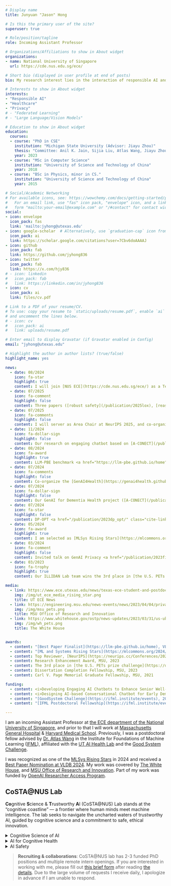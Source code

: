 ```yaml
---
# Display name
title: Junyuan "Jason" Hong

# Is this the primary user of the site?
superuser: true

# Role/position/tagline
role: Incoming Assistant Professor

# Organizations/Affiliations to show in About widget
organizations:
- name: National University of Singapore
  url: https://cde.nus.edu.sg/ece/

# Short bio (displayed in user profile at end of posts)
bio: My research interest lies in the interaction of responsible AI and healthcare.

# Interests to show in About widget
interests:
- "Responsible AI"
- "Healthcare"
- "Privacy"
# - "Federated Learning"
# - "Large Language/Vision Models"

# Education to show in About widget
education:
  courses:
  - course: "PhD in CSE"
    institution: "Michigan State University (Advisor: Jiayu Zhou)"
    thesis: "Committee: Anil K. Jain, Sijia Liu, Atlas Wang, Jiayu Zhou"
    year: 2023
  - course: "MSc in Computer Science"
    institution: "University of Science and Technology of China"
    year: 2018
  - course: "BSc in Physics, minor in CS."
    institution: "University of Science and Technology of China"
    year: 2015

# Social/Academic Networking
# For available icons, see: https://wowchemy.com/docs/getting-started/page-builder/#icons
#   For an email link, use "fas" icon pack, "envelope" icon, and a link in the
#   form "mailto:your-email@example.com" or "/#contact" for contact widget.
social:
- icon: envelope
  icon_pack: fas
  link: 'mailto:jyhong@utexas.edu'
- icon: google-scholar  # Alternatively, use `graduation-cap` icon from fas icon_pack
  icon_pack: ai
  link: https://scholar.google.com/citations?user=7Cbv6doAAAAJ
- icon: github
  icon_pack: fab
  link: https://github.com/jyhong836
- icon: twitter
  icon_pack: fab
  link: https://x.com/hjy836
# - icon: linkedin
#   icon_pack: fab
#   link: https://linkedin.com/in/jyhong836
- icon: cv
  icon_pack: ai
  link: files/cv.pdf

# Link to a PDF of your resume/CV.
# To use: copy your resume to `static/uploads/resume.pdf`, enable `ai` icons in `params.toml`, 
# and uncomment the lines below.
# - icon: cv
#   icon_pack: ai
#   link: uploads/resume.pdf

# Enter email to display Gravatar (if Gravatar enabled in Config)
email: "jyhong@utexas.edu"

# Highlight the author in author lists? (true/false)
highlight_name: yes

news:
  - date: 08/2024
    icon: fa-star
    highlight: true
    content: I will join [NUS ECE](https://cde.nus.edu.sg/ece/) as a Tenure-Track Assistant Professor from July, 2026, after spending one year at [Massachusetts General Hospital](https://www.massgeneral.org/) & [Harvard Medical School](https://hms.harvard.edu/).
  - date: 07/2025
    icon: fa-comment
    highlight: false
    content: Three papers ([robust safety](/publication/2025lox), [reasoning](publication/2025seal/) and [alignment](publication/2025moreisless/)) are accepted to COLM 2025. One paper ([madical hallucination](/publication/2025medhallu)) is accepted to EMNLP 2025.
  - date: 07/2025
    icon: fa-comments
    highlight: false
    content: I will server as Area Chair at NeurIPS 2025, and co-organize the 2nd [GenAI4Health@NeurIPS](https://genai4health.github.io/) and the 3rd [FedKDD](https://fedkdd.github.io/fedkdd2025/) workshops.
  - date: 11/2024
    icon: fa-dollar-sign
    highlight: false
    content: Our research on engaging chatbot based on [A-CONECT](/publication/2024_a_conect) is supported by the [NAIRR Pilot Program](https://nairrpilot.org/opportunities/allocations)!
  - date: 08/2024
    icon: fa-award
    highlight: true
    content: LLM-PBE benchmark <a href="https://llm-pbe.github.io/home" class="cite-link">[VLDB24]</a> is selected as the **best paper finalist**, which is covered by [UT ECE News](https://www.ece.utexas.edu/news/junyuan-hong-named-best-paper-award-finalist-vldb2024) and is used for our [NeurIPS 2024 LLM Privacy Challenge](https://llm-pc.github.io/)!
  - date: 07/2024
    icon: fa-comments
    highlight: false
    content: Co-organize the [GenAI4Health](https://genai4health.github.io/) workshop and [LLM and Agent Safety Competition](https://www.llmagentsafetycomp24.com/) at NeurIPS 2024.
  - date: 07/2024
    icon: fa-dollar-sign
    highlight: false
    content: Our GenAI for Dementia Health project ([A-CONECT](/publication/2024_a_conect)) is supported by the OpenAI's [Researcher Access Program](https://openai.com/form/researcher-access-program/)!
  - date: 07/2024
    icon: fa-star
    highlight: false
    content: DP-OPT <a href="/publication/2023dp_opt/" class="cite-link">[ICLR24]</a> (private prompt tuning) is selected as **Spotlight**.
  - date: 05/2024
    icon: fa-award
    highlight: true
    content: I am selected as [MLSys Rising Stars](https://mlcommons.org/2024/06/2024-mlc-rising-stars/) for my work in health and trustworthy ML, covered by [UT ECE News](https://www.ece.utexas.edu/news/texas-ece-student-and-postdoc-named-mlcommons-rising-stars).
  - date: 03/2024
    icon: fa-comment
    highlight: false
    content: Invited talk on GenAI Privacy <a href="/publication/2023finetune_privacy" class="cite-link">[SaTML24]</a> at [UT Good System Symposium](https://gssymposium2024.splashthat.com/).
  - date: 03/2023
    icon: fa-trophy
    highlight: true
    content: Our ILLIDAN Lab team wins the 3rd place in [the U.S. PETs prize challenge](https://drivendata.co/blog/federated-learning-pets-prize-winners-phases-2-3), covered by [The White House](https://www.whitehouse.gov/ostp/news-updates/2023/03/31/us-uk-annouce-winners-innovation-pets-democratic-values/), and [MSU Office of Research and Innovation](https://research.msu.edu/news/privacy-enhancing-research-earns-international-attention).

media:
  - link: https://www.ece.utexas.edu/news/texas-ece-student-and-postdoc-named-mlcommons-rising-stars
    img: /img/ut_ece_media_rising_star.png
    title: UT ECE News
  - link: https://engineering.msu.edu/news-events/news/2023/04/04/privacy-enhancing-research-earns-international-attention
    img: /img/msu_pets.png
    title: MSU Office of Research and Innovation
  - link: https://www.whitehouse.gov/ostp/news-updates/2023/03/31/us-uk-annouce-winners-innovation-pets-democratic-values/
    img: /img/wh_pets.png
    title: The White House


awards:
  - content: "[Best Paper Finalist](https://llm-pbe.github.io/home), VLDB 2024"
  - content: "[ML and Systems Rising Stars](https://mlcommons.org/2024/06/2024-mlc-rising-stars/), ML Commons, 2024"
  - content: Top Reviewer, [NeurIPS](https://neurips.cc/Conferences/2023/ProgramCommittee#top-reivewers), 2023
  - content: Research Enhancement Award, MSU, 2023
  - content: The 3rd place in [the U.S. PETs prize challenge](https://drivendata.co/blog/federated-learning-pets-prize-winners-phases-2-3), 2023
  - content: Dissertation Completion Fellowship, MSU, 2023
  - content: Carl V. Page Memorial Graduate Fellowship, MSU, 2021

funding:
  - content: <i>Developing Engaging AI Chatbots to Enhance Senior Well-being</i>, [NAIRR Pilot Program](https://nairrpilot.org/opportunities/allocations) (NAIRR240321), 2024-2025.
  - content: <i>Designing AI-based Conversational Chatbot for Early Dementia Intervention ([A-CONECT](https://a-conect.github.io/))</i>, [OpenAI Researcher Access Program](https://openai.com/form/researcher-access-program/), 2024-2025.
  - content: "[GoodSystem Challenge](https://ifml.institute/events), 2024-2025."
  - content: "[IFML Postdoctoral Fellowship](https://ifml.institute/events) for my research in trustworthy LLMs, 2023-2024."

---
```


I am an incoming Assistant Professor at [the ECE department of the National University of Singapore](https://cde.nus.edu.sg/ece/), and prior to that I will work at [Massachusetts General Hospital](https://www.massgeneral.org/) & [Harvard Medical School](https://hms.harvard.edu/).
Previously, I was a postdoctoral fellow advised by [Dr. Atlas Wang](https://vita-group.github.io/) in the Institute for Foundations of Machine Learning ([IFML](https://www.ifml.institute/)), affiliated with the [UT AI Health Lab](https://aihealth.ischool.utexas.edu/) and the [Good System Challenge](https://bridgingbarriers.utexas.edu/good-systems).

I was recognized as one of the [MLSys Rising Stars](https://mlcommons.org/2024/06/2024-mlc-rising-stars/) in 2024 and received a [Best Paper Nomination at VLDB 2024](https://llm-pbe.github.io/vldb2024_nomination_Qinbin.pdf). My work was covered by [The White House](https://www.whitehouse.gov/ostp/news-updates/2023/03/31/us-uk-annouce-winners-innovation-pets-democratic-values/), and [MSU Office of Research and Innovation](https://research.msu.edu/news/privacy-enhancing-research-earns-international-attention). Part of my work was funded by [OpenAI Researcher Access Program](https://openai.com/form/researcher-access-program/).

<!-- I obtained my Ph.D. in Computer Science and Engineering from Michigan State University, where I was advised by [Dr. Jiayu Zhou](https://jiayuzhou.github.io/). I hold a B.S. in Physics and an M.S. in Computer Science from the University of Science and Technology of China. -->

<!-- **I am on the job market!**  -->
<!-- Check my {{< staticref "files/cv.pdf" "newtab" >}}curricula vitae{{< /staticref >}} and feel free to [drop me an email](mailto:jyhong@utexas.edu) if you are interested in collaboration. -->

## CoSTA@NUS Lab

**Co**gnitive **S**cience & **T**rustworthy **A**I (CoSTA@NUS) Lab stands at the “cognitive coastline” — a frontier where human minds meet machine intelligence. The lab seeks to navigate the uncharted waters of trustworthy AI, guided by cognitive science and a commitment to safe, ethical innovation.

<details><summary>Cognitive Science of AI</summary>We aim to understand the inner workings and vulnerabilities of AI systems through the lens of cognitive psychology and neuroscience.

  - Developing general automatic frameworks of reasoning and learning, e.g., LLM-driven Auto Differentiation [[1](/publication/2023dp_opt/)].
  - Understanding the learning process and cognitive behaviors of AI via psychological or neuron intervention [[2](/publication/2025seal/)].
</details>
<details><summary>AI for Cognitive Health</summary> We leverage AI to advance our understanding and treatment of cognitive disorders and to simulate cognitive symptoms.

  - AI-driven dementia diagnosis and intervention for older adults [[3](/publication/2024_a_conect/)].
  - Digital twin of dementia patients -- AI-driven simulation of cognitive behaviors [[3](/publication/2024_a_conect/)].
</details>
<details><summary>AI Safety</summary> We are dedicated to developing fundamental computational methodologies for accountable and interpretable AI safety, including risk quantification, and mitigation.

  - Privacy attack and defense in machine learning and multi-agent networks [[4](/publication/2024llm_pbe/)].
  - Constitutional AI agents in security-sensitive environments [[5](/publication/2024guardagent/)].
</details>

> **Recruiting & collaborations**: CoSTA@NUS lab has 2-3 funded PhD positions and multiple remote intern openings. If you are interested in working with me, please fill out [this brief form](https://forms.gle/4LufZpRmkTfyj5uq9) after reading [the details](https://docs.google.com/document/d/1L06GRLxORd_O5Jr2-e2KKZxAw2BA2qB9GfVFV_nVDHo/edit?usp=sharing). Due to the large volume of requests I receive daily, I apologize in advance if I am unable to respond. 


<!-- Learn more about my [previous mentoring](https://jyhong.gitlab.io/#teaching). -->


<!-- <i class="fa-solid fa-comment" style="color: #fd810d;"></i> -->
<!-- <i class="fa-solid fa-comment" style="color: #b5b5b5;"></i> -->
<!-- <font size=4> -->
<!-- * <span class="badge badge-grey">Oct, 2024</span> 🎤 Invited talk (Harmonizing, Understanding, and Deploying Responsible AI) at CS@UMD, CS@Rutgers, DS@UVa. -->
<!-- * <span class="badge badge-grey">11/2024</span> <i class="fa fa-dollar-sign" style="color: #b5b5b5;"></i> Our research on engaging chatbot based on [A-CONECT](/publication/2024_a_conect) is supported by the [NAIRR Pilot Program](https://nairrpilot.org/opportunities/allocations)!
* <span class="badge badge-grey">08/2024</span> <i class="fa fa-award"></i> LLM-PBE benchmark <a href="https://llm-pbe.github.io/home" class="cite-link">[VLDB24]</a> is selected as the **best paper finalist**, which is covered by [UT ECE News](https://www.ece.utexas.edu/news/junyuan-hong-named-best-paper-award-finalist-vldb2024) and is used for our [NeurIPS 2024 LLM Privacy Challenge](https://llm-pc.github.io/)!
* <span class="badge badge-grey">07/2024</span> <i class="fa fa-comments" style="color: #b5b5b5;"></i> Co-organize the [GenAI4Health](https://genai4health.github.io/) workshop at NeurIPS 2024.
* <span class="badge badge-grey">07/2024</span> <i class="fa fa-comments" style="color: #b5b5b5;"></i> Co-organize The [LLM and Agent Safety Competition](https://www.llmagentsafetycomp24.com/) at NeurIPS 2024!
* <span class="badge badge-grey">07/2024</span> <i class="fa fa-dollar-sign" style="color: #b5b5b5;"></i> Our GenAI for Dementia Health project ([A-CONECT](/publication/2024_a_conect)) is supported by the OpenAI's [Researcher Access Program](https://openai.com/form/researcher-access-program/)!
* <span class="badge badge-grey">07/2024</span> <i class="fa fa-star" style="color: #b5b5b5;"></i> DP-OPT <a href="/publication/2023dp_opt/" class="cite-link">[ICLR24]</a> (private prompt tuning) is selected as **Spotlight**.
* <span class="badge badge-grey">05/2024</span> <i class="fa fa-award"></i> I am selected as [MLSys Rising Stars](https://mlcommons.org/2024/06/2024-mlc-rising-stars/) for my work in health and trustworthy ML, covered by [UT ECE News](https://www.ece.utexas.edu/news/texas-ece-student-and-postdoc-named-mlcommons-rising-stars).
* <span class="badge badge-grey">03/2024</span> <i class="fa fa-comment" style="color: #b5b5b5;"></i> Invited talk on GenAI Privacy <a href="/publication/2023finetune_privacy" class="cite-link">[SaTML24]</a> at [UT Good System Symposium](https://gssymposium2024.splashthat.com/).
* <span class="badge badge-grey">03/2023</span> <i class="fa fa-trophy"></i> Our ILLIDAN Lab team wins the 3rd place in [the U.S. PETs prize challenge](https://drivendata.co/blog/federated-learning-pets-prize-winners-phases-2-3), covered by <i class="fa fa-star" style="color: #b5b5b5;"></i>[The White House](https://www.whitehouse.gov/ostp/news-updates/2023/03/31/us-uk-annouce-winners-innovation-pets-democratic-values/), and <i class="fa fa-star" style="color: #b5b5b5;"></i>[MSU Office of Research and Innovation](https://research.msu.edu/news/privacy-enhancing-research-earns-international-attention). -->


<!-- <details>
<summary>More</summary>

* <span class="badge badge-grey">Sep, 2024</span> 🎤 Invited talk ([GenAI for Dementia Health](/publication/2024_a_conect)) at the TCCN Rising Star Symposium Series.
* <span class="badge badge-grey">June, 2024</span> 📊 New benchmark on [LLM privacy](/publication/2024llm_pbe) is accepted to VLDB!
* <span class="badge badge-grey">June, 2024</span> New paper on [safeguarding LLM agent](/publication/2024guardagent) is online!
* <span class="badge badge-grey">May, 2024</span> 🎉 Two benchmark papers are accepted at ICML 2024: [how to obtain trustworthy compressed LLMs](https://decoding-comp-trust.github.io/) (models at [huggingface](https://huggingface.co/compressed-llm)) and [how to optimize LLMs with less memory](/publication/2024_zo_llm/).
* * <span class="badge badge-grey">April, 2024</span> 🎤 Invited talk ([GenAI for Dementia Health](/publication/2024_a_conect)) at iSchool@UTAustin.
* <span class="badge badge-grey">March, 2024</span> We are exciting to organize the International Joint Workshop on Federated Learning for Data Mining and Graph Analytics ([FedKDD 2024](https://fedkdd.github.io/)).
* <span class="badge badge-grey">March, 2024</span> Our benchmark work, [Decoding Compressed Trust](https://decoding-comp-trust.github.io/), has been accepted to [SET LLM @ICLR](https://set-llm.github.io/). A curated set of compressed models are available at [huggingface](https://huggingface.co/compressed-llm).
* <span class="badge badge-grey">Feb, 2024</span> New benchmark preprint on [zeroth-order optimization for LLMs](/publication/2024_zo_llm/).
* <span class="badge badge-grey">Jan, 2024</span> 🎉 Three papers are accepted: The [first local privacy-preserving prompt tuning](/publication/2023dp_opt/) as **Spotlight** at ICLR, [robust watermarking from one image](/publication/2023one_image_watermark/) as poster at ICLR, [the generalization of unsupervised pretraining](/publication/2024unsupervised_pretrain/) at AISTATS!
* <span class="badge badge-grey">Dec, 2023</span> 🍾 Our paper on [amplifying privacy risks via fine-tuning](/publication/2023finetune_privacy) (Shake-To-Leak) is accepted to SaTML.
* <span class="badge badge-grey">Nov, 2023</span> 🏅 Grateful to be selected as [Top Reviewer](https://nips.cc/Conferences/2023/ProgramCommittee#top-reivewers) at NeurIPS 2023.
* <span class="badge badge-grey">Dec, 2023</span> Our new preprint on [private prompt engineering for close-source LLMs](/publication/2023dp_opt/) is online.
* <span class="badge badge-grey">Dec, 2023</span> :airplane: 🎷 I will be at New Orleans for presenting our recent work on [understanding gradient privacy](/publication/2023neurips_i2f/) (NeurIPS'23 ) and [tracking IP leakage in FL](/publication/2023_fl_ip_track/) (NeurIPS-RegML). 
* <span class="badge badge-grey">Nov, 2023</span> 🤖 We are releasing a set of compressed LLMs at [compressed-llm](https://huggingface.co/compressed-llm) for public benchmarks.
* <span class="badge badge-grey">Nov, 2023</span> Our work on [tracking IP leakage in FL](/publication/2023_fl_ip_track/) is accepted to NeurIPS'23 Workshop on Regulated ML (NeurIPS-RegML).
* <span class="badge badge-grey">Sep, 2023</span> Our work on understanding gradient privacy via [inversion influence functions](/publication/2023neurips_i2f/) is accepted to NeurIPS'23.
* <span class="badge badge-grey">Sep, 2023</span> Our new work on [watermarking models using one image](/publication/2023one_image_watermark/) is online.
* <span class="badge badge-grey">August, 2023</span> 👥 We are organizing a KDD workshop on federated learning for distributed data mining ([FL4Data-Mining](https://fl4data-mining.github.io/)) on August 7th at Long Beach🌴.
* <span class="badge badge-grey">July, 2023</span> I am going to travel for ICML 2023 at Hawaii 🌺. Come and talk to me about [data-free backdoor](/publication/datafree_backdoor2023icml/)!
* <span class="badge badge-grey">July, 2023</span> 🏅 Honored to receive Research Enhancement Award for organizing FL4DataMining workshop! Thank you to MSU Graduate School!
* <span class="badge badge-grey">July, 2023</span> 🎓 I successfully defended my thesis. Many thanks to my collaborators, advisor and committees.
* <span class="badge badge-grey">May, 2023</span> My new website is online with released [junyuan-academic-theme](https://github.com/jyhong836/junyuan-academic-theme) including many cool new features.
* <span class="badge badge-grey">April, 2023</span> One paper on [data-free backdoor](/publication/datafree_backdoor2023icml/) got accepted to ICML'23.
* <span class="badge badge-grey">March, 2023</span> 🏆 Our ILLIDAN Lab team just won the 3rd place in [the U.S. PETs prize challenge](https://drivendata.co/blog/federated-learning-pets-prize-winners-phases-2-3). Media cover by [The White House](https://www.whitehouse.gov/ostp/news-updates/2023/03/31/us-uk-annouce-winners-innovation-pets-democratic-values/), [MSU EGR news](https://www.egr.msu.edu/news/2023/04/04/privacy-enhancing-research-earns-international-attention) and [MSU Office of Research and Innovation](https://research.msu.edu/news/privacy-enhancing-research-earns-international-attention).
* <span class="badge badge-grey">Jan, 2022</span> Two papers got accepted to ICLR'23: OoD detection by FL (splotlight!), memory-efficient CTA.
* <span class="badge badge-grey">Sep, 2022</span> Our work on federated robustness sharing has been accepted to AAAI'23 (oral).
* <span class="badge badge-grey">Nov, 2022</span> Two papers got accepted to NeurIPS'22: outsourcing training, backdoor defense.
* <span class="badge badge-grey">May, 2022</span> Our work on connection-resilient FL got accepted to ICML'22.
</details> -->
<!-- </font> -->

